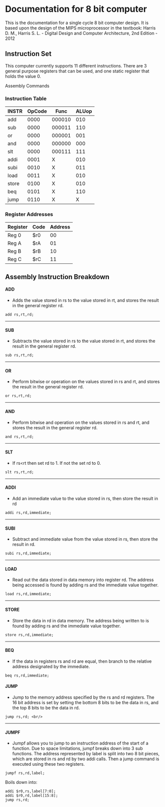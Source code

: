 # Documentation for 8 bit computer


This is the documentation for a single cycle 8 bit computer design. It is based upon the design of the MIPS microprocessor in the textbook: 
Harris D. M., Harris S. L. - Digital Design and Computer Architecture, 2nd Edition - 2012
## Instruction Set
This computer currently supports 11 different instructions. There are 3 general purpose registers that can be used, and one static register that holds the value 0.


Assembly Commands
### Instruction Table
| INSTR | OpCode | Func | ALUop |
|-------|--------|------|-------|
|add|0000|000010|010| 
|sub|0000|000011|110|
|or|0000|000001|001|
|and|0000|000000|000|
|slt|0000|000111|111|
|addi|0001|X|010|
|subi|0010|X|011|
|load|0011|X|010|
|store|0100|X|010|
|beq|0101|X|110|
|jump|0110|X|X|

### Register Addresses 
|Register|Code|Address|
|--------|-------|------|
|Reg 0 | $r0 | 00 |
|Reg A | $rA | 01 |
|Reg B | $rB | 10 |
|Reg C | $rC | 11 |

## Assembly Instruction Breakdown
#### ADD
- Adds the value stored in rs to the value stored in rt, and stores the result in the general register rd.<br/>
```
add rs,rt,rd;
```
---
#### SUB
- Subtracts the value stored in rs to the value stored in rt, and stores the result in the general register rd.<br/>
```
sub rs,rt,rd;
```
---
#### OR
- Perform bitwise or operation on the values stored in rs and rt, and stores the result in the general register rd.<br/>
```
or rs,rt,rd;
```
---
#### AND
- Perform bitwise and operation on the values stored in rs and rt, and stores the result in the general register rd.<br/>
```
and rs,rt,rd;
```
---
#### SLT
- If rs<rt then set rd to 1. If not the set rd to 0. <br/>
```
slt rs,rt,rd;
```
---
#### ADDI
- Add an immediate value to the value stored in rs, then store the result in rd<br/>
```
addi rs,rd,immediate;
```
---
#### SUBI
- Subtract and immediate value from the value stored in rs, then store the result in rd.<br/>
```
subi rs,rd,immediate;
```
---
#### LOAD
- Read out the data stored in data memory into register rd. The address being accessed is found by adding rs and the immediate value together.<br/>
```
load rs,rd,immediate;
```
---
#### STORE
- Store the data in rd in data memory. The address being written to is found by adding rs and the immediate value together.<br/>
```
store rs,rd,immediate;
```
---
#### BEQ
- If the data in registers rs and rd are equal, then branch to the relative address designated by the immediate.<br/>
```
beq rs,rd,immediate;
```
#### JUMP
- Jump to the memory address specified by the rs and rd registers. The 16 bit address is set by setting the bottom 8 bits to be the data in rs, and the top 8 bits to be the data in rd.<br/>
```
jump rs,rd; <br/>
```
---
#### JUMPF
- Jumpf allows you to jump to an instruction address of the start of a function. Due to space limitations, jumpf breaks down into 3 sub functions. The address represented by label is split into two 8 bit pieces, which are stored in rs and rd by two addi calls. Then a jump command is executed using these two registers.<br/>
```
jumpf rs,rd,label;
```
Boils down into:
```
addi $r0,rs,label[7:0];
addi $r0,rd,label[15:8];
jump rs,rd;
```






